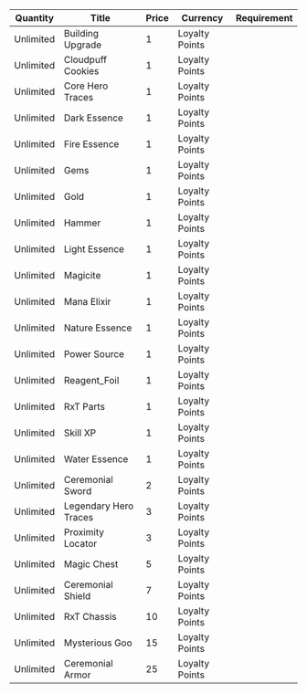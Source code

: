 | Quantity | Title | Price | Currency |  Requirement |
| -------- | ----- | ----- | -------- |  ----------- |
| Unlimited | Building Upgrade | 1 | Loyalty Points |  |
| Unlimited | Cloudpuff Cookies | 1 | Loyalty Points |  |
| Unlimited | Core Hero Traces | 1 | Loyalty Points |  |
| Unlimited | Dark Essence | 1 | Loyalty Points |  |
| Unlimited | Fire Essence | 1 | Loyalty Points |  |
| Unlimited | Gems | 1 | Loyalty Points |  |
| Unlimited | Gold | 1 | Loyalty Points |  |
| Unlimited | Hammer | 1 | Loyalty Points |  |
| Unlimited | Light Essence | 1 | Loyalty Points |  |
| Unlimited | Magicite | 1 | Loyalty Points |  |
| Unlimited | Mana Elixir | 1 | Loyalty Points |  |
| Unlimited | Nature Essence | 1 | Loyalty Points |  |
| Unlimited | Power Source | 1 | Loyalty Points |  |
| Unlimited | Reagent_Foil | 1 | Loyalty Points |  |
| Unlimited | RxT Parts | 1 | Loyalty Points |  |
| Unlimited | Skill XP | 1 | Loyalty Points |  |
| Unlimited | Water Essence | 1 | Loyalty Points |  |
| Unlimited | Ceremonial Sword | 2 | Loyalty Points |  |
| Unlimited | Legendary Hero Traces | 3 | Loyalty Points |  |
| Unlimited | Proximity Locator | 3 | Loyalty Points |  |
| Unlimited | Magic Chest | 5 | Loyalty Points |  |
| Unlimited | Ceremonial Shield | 7 | Loyalty Points |  |
| Unlimited | RxT Chassis | 10 | Loyalty Points |  |
| Unlimited | Mysterious Goo | 15 | Loyalty Points |  |
| Unlimited | Ceremonial Armor | 25 | Loyalty Points |  |
